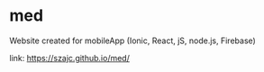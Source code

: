 # med
Website created for mobileApp (Ionic, React, jS, node.js, Firebase)

link: https://szajc.github.io/med/
